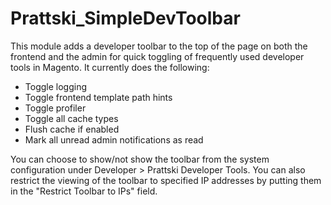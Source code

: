 Prattski_SimpleDevToolbar
=========================

This module adds a developer toolbar to the top of the page on both the frontend
and the admin for quick toggling of frequently used developer tools in Magento.
It currently does the following:

* Toggle logging
* Toggle frontend template path hints
* Toggle profiler
* Toggle all cache types
* Flush cache if enabled
* Mark all unread admin notifications as read


You can choose to show/not show the toolbar from the system configuration under
Developer > Prattski Developer Tools.  You can also restrict the viewing of the 
toolbar to specified IP addresses by putting them in the "Restrict Toolbar to
IPs" field.